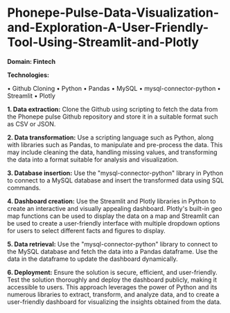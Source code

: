 # Phonepe-Pulse-Data-Visualization-and-Exploration-A-User-Friendly-Tool-Using-Streamlit-and-Plotly
**Domain: Fintech**

**Technologies:**

•	Github Cloning
•	Python
•	Pandas
•	MySQL
•	mysql-connector-python
•	Streamlit
•	Plotly

**1. Data extraction:** Clone the Github using scripting to fetch the data from the
Phonepe pulse Github repository and store it in a suitable format such as CSV
or JSON.

**2. Data transformation:** Use a scripting language such as Python, along with
libraries such as Pandas, to manipulate and pre-process the data. This may
include cleaning the data, handling missing values, and transforming the data
into a format suitable for analysis and visualization.

**3. Database insertion:** Use the "mysql-connector-python" library in Python to
connect to a MySQL database and insert the transformed data using SQL
commands.

**4. Dashboard creation:** Use the Streamlit and Plotly libraries in Python to create
an interactive and visually appealing dashboard. Plotly's built-in geo map
functions can be used to display the data on a map and Streamlit can be used
to create a user-friendly interface with multiple dropdown options for users to
select different facts and figures to display.

**5. Data retrieval:** Use the "mysql-connector-python" library to connect to the
MySQL database and fetch the data into a Pandas dataframe. Use the data in
the dataframe to update the dashboard dynamically.

**6. Deployment:** Ensure the solution is secure, efficient, and user-friendly. Test
the solution thoroughly and deploy the dashboard publicly, making it
accessible to users.
This approach leverages the power of Python and its numerous libraries to extract,
transform, and analyze data, and to create a user-friendly dashboard for visualizing
the insights obtained from the data.
